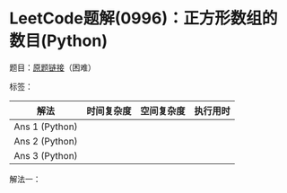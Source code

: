 # LeetCode题解(0996)：正方形数组的数目(Python)

题目：[原题链接](https://leetcode-cn.com/problems/number-of-squareful-arrays/)（困难）

标签：

| 解法           | 时间复杂度 | 空间复杂度 | 执行用时 |
| -------------- | ---------- | ---------- | -------- |
| Ans 1 (Python) |            |            |          |
| Ans 2 (Python) |            |            |          |
| Ans 3 (Python) |            |            |          |

解法一：


